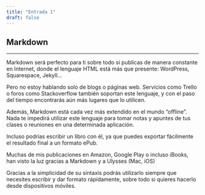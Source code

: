 ```yaml
---
title: "Entrada 1"
draft: false
---
```


## Markdown
---
Markdown será perfecto para ti sobre todo si publicas de manera constante en Internet, donde el lenguaje HTML está más que presente: WordPress, Squarespace, Jekyll…

Pero no estoy hablando solo de blogs o páginas web. Servicios como Trello o foros como Stackoverflow también soportan este lenguaje, y con el paso del tiempo encontrarás aún más lugares que lo utilicen.

Además, Markdown está cada vez más extendido en el mundo “offline”. Nada te impedirá utilizar este lenguaje para tomar notas y apuntes de tus clases o reuniones en una determinada aplicación.

Incluso podrías escribir un libro con él, ya que puedes exportar fácilmente el resultado final a un formato ePub.

Muchas de mis publicaciones en Amazon, Google Play o incluso iBooks, han visto la luz gracias a Markdown y a Ulysses (Mac, iOS)

Gracias a la simplicidad de su sintaxis podrás utilizarlo siempre que necesites escribir y dar formato rápidamente, sobre todo si quieres hacerlo desde dispositivos móviles.